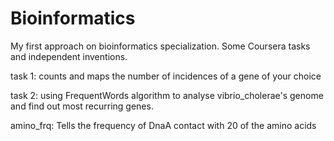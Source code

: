 # Bioinformatics

My first approach on bioinformatics specialization. Some Coursera tasks and independent inventions.

task 1: counts and maps the number of incidences of a gene of your choice

task 2: using FrequentWords algorithm to analyse vibrio_cholerae's genome and find out most recurring genes.

amino_frq: Tells the frequency of DnaA contact with 20 of the amino acids 